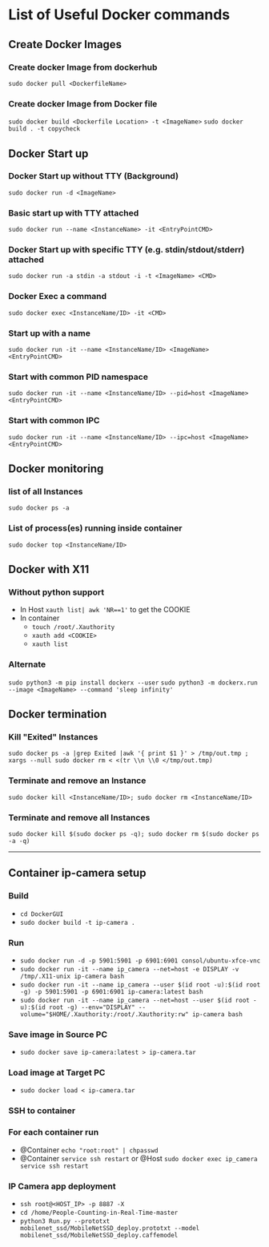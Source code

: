 # List of Useful Docker commands 
## Create Docker Images
### Create docker Image from dockerhub
`sudo docker pull <DockerfileName>`
### Create docker Image from Docker file
`sudo docker build <Dockerfile Location> -t <ImageName>`
`sudo docker build . -t copycheck`

## Docker Start up
### Docker Start up without TTY (Background)
`sudo docker run -d <ImageName>`
### Basic start up with TTY attached
`sudo docker run --name <InstanceName> -it <EntryPointCMD>`
### Docker Start up with specific TTY (e.g. stdin/stdout/stderr) attached
`sudo docker run -a stdin -a stdout -i -t <ImageName> <CMD>`
### Docker Exec a command
`sudo docker exec <InstanceName/ID> -it <CMD>`
### Start up with a name
`sudo docker run -it --name <InstanceName/ID> <ImageName> <EntryPointCMD>`
### Start with common PID namespace
`sudo docker run -it --name <InstanceName/ID> --pid=host <ImageName> <EntryPointCMD>`
### Start with common IPC
`sudo docker run -it --name <InstanceName/ID> --ipc=host <ImageName> <EntryPointCMD>`

## Docker monitoring
### list of all Instances
`sudo docker ps -a`
### List of process(es) running inside container
`sudo docker top <InstanceName/ID>`

## Docker with X11
### Without python support
* In Host `xauth list| awk 'NR==1'` to get the COOKIE
* In container 
	- `touch /root/.Xauthority`
	- `xauth add <COOKIE>`
	- `xauth list`

### Alternate
`sudo python3 -m pip install dockerx --user`
`sudo python3 -m dockerx.run --image <ImageName> --command 'sleep infinity'`

## Docker termination
### Kill "Exited" Instances
`sudo docker ps -a |grep Exited |awk '{ print $1 }' > /tmp/out.tmp ; xargs --null sudo docker rm < <(tr \\n \\0 </tmp/out.tmp)`
### Terminate and remove an Instance
`sudo docker kill <InstanceName/ID>; sudo docker rm <InstanceName/ID>`
### Terminate and remove all Instances
`sudo docker kill $(sudo docker ps -q); sudo docker rm $(sudo docker ps -a -q)`


****
## Container ip-camera setup
### Build
* `cd DockerGUI`
* `sudo docker build -t ip-camera .`
### Run
* `sudo docker run -d -p 5901:5901 -p 6901:6901 consol/ubuntu-xfce-vnc`
* `sudo docker run -it --name ip_camera --net=host -e DISPLAY -v /tmp/.X11-unix ip-camera bash`
* `sudo docker run -it --name ip_camera --user $(id root -u):$(id root -g) -p 5901:5901 -p 6901:6901 ip-camera:latest bash`
* `sudo docker run -it --name ip_camera --net=host --user $(id root -u):$(id root -g) --env="DISPLAY" --volume="$HOME/.Xauthority:/root/.Xauthority:rw" ip-camera bash`
### Save image in Source PC
* `sudo docker save ip-camera:latest > ip-camera.tar`
### Load image at Target PC
* `sudo docker load < ip-camera.tar`
### SSH to container
### For each container run
* @Container `echo "root:root" | chpasswd`
* @Container `service ssh restart` or @Host `sudo docker exec ip_camera service ssh restart`
### IP Camera app deployment
* `ssh root@<HOST_IP> -p 8887 -X`
* `cd /home/People-Counting-in-Real-Time-master`
* `python3 Run.py --prototxt mobilenet_ssd/MobileNetSSD_deploy.prototxt --model mobilenet_ssd/MobileNetSSD_deploy.caffemodel`